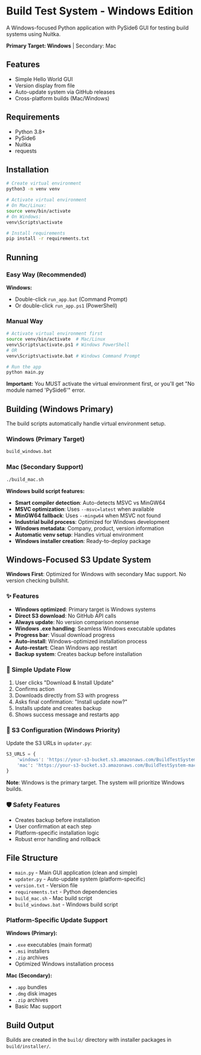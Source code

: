 # Build Test System - Windows Edition

A Windows-focused Python application with PySide6 GUI for testing build systems using Nuitka.

**Primary Target: Windows** | Secondary: Mac

## Features

- Simple Hello World GUI
- Version display from file
- Auto-update system via GitHub releases
- Cross-platform builds (Mac/Windows)

## Requirements

- Python 3.8+
- PySide6
- Nuitka
- requests

## Installation

```bash
# Create virtual environment
python3 -m venv venv

# Activate virtual environment
# On Mac/Linux:
source venv/bin/activate
# On Windows:
venv\Scripts\activate

# Install requirements
pip install -r requirements.txt
```

## Running

### Easy Way (Recommended)

**Windows:**
- Double-click `run_app.bat` (Command Prompt)
- Or double-click `run_app.ps1` (PowerShell)

### Manual Way

```bash
# Activate virtual environment first
source venv/bin/activate  # Mac/Linux
venv\Scripts\activate.ps1 # Windows PowerShell
# OR
venv\Scripts\activate.bat # Windows Command Prompt

# Run the app
python main.py
```

**Important:** You MUST activate the virtual environment first, or you'll get "No module named 'PySide6'" error.

## Building (Windows Primary)

The build scripts automatically handle virtual environment setup.

### Windows (Primary Target)
```bash
build_windows.bat
```

### Mac (Secondary Support)  
```bash
./build_mac.sh
```

**Windows build script features:**
- **Smart compiler detection**: Auto-detects MSVC vs MinGW64
- **MSVC optimization**: Uses `--msvc=latest` when available
- **MinGW64 fallback**: Uses `--mingw64` when MSVC not found
- **Industrial build process**: Optimized for Windows development
- **Windows metadata**: Company, product, version information
- **Automatic venv setup**: Handles virtual environment
- **Windows installer creation**: Ready-to-deploy package

## Windows-Focused S3 Update System

**Windows First**: Optimized for Windows with secondary Mac support. No version checking bullshit.

### ✨ Features
- **Windows optimized**: Primary target is Windows systems
- **Direct S3 download**: No GitHub API calls
- **Always update**: No version comparison nonsense
- **Windows .exe handling**: Seamless Windows executable updates
- **Progress bar**: Visual download progress
- **Auto-install**: Windows-optimized installation process
- **Auto-restart**: Clean Windows app restart
- **Backup system**: Creates backup before installation

### 🔄 Simple Update Flow
1. User clicks "Download & Install Update"
2. Confirms action
3. Downloads directly from S3 with progress
4. Asks final confirmation: "Install update now?"
5. Installs update and creates backup
6. Shows success message and restarts app

### 🎯 S3 Configuration (Windows Priority)
Update the S3 URLs in `updater.py`:

```python
S3_URLS = {
    'windows': 'https://your-s3-bucket.s3.amazonaws.com/BuildTestSystem.exe',    # Main Windows build
    'mac': 'https://your-s3-bucket.s3.amazonaws.com/BuildTestSystem-mac.zip'    # Optional Mac support  
}
```

**Note**: Windows is the primary target. The system will prioritize Windows builds.

### 🛡️ Safety Features
- Creates backup before installation
- User confirmation at each step
- Platform-specific installation logic
- Robust error handling and rollback

## File Structure

- `main.py` - Main GUI application (clean and simple)
- `updater.py` - Auto-update system (platform-specific)
- `version.txt` - Version file
- `requirements.txt` - Python dependencies
- `build_mac.sh` - Mac build script
- `build_windows.bat` - Windows build script

### Platform-Specific Update Support

**Windows (Primary):**
- `.exe` executables (main format)
- `.msi` installers  
- `.zip` archives
- Optimized Windows installation process

**Mac (Secondary):**
- `.app` bundles
- `.dmg` disk images
- `.zip` archives
- Basic Mac support

## Build Output

Builds are created in the `build/` directory with installer packages in `build/installer/`.